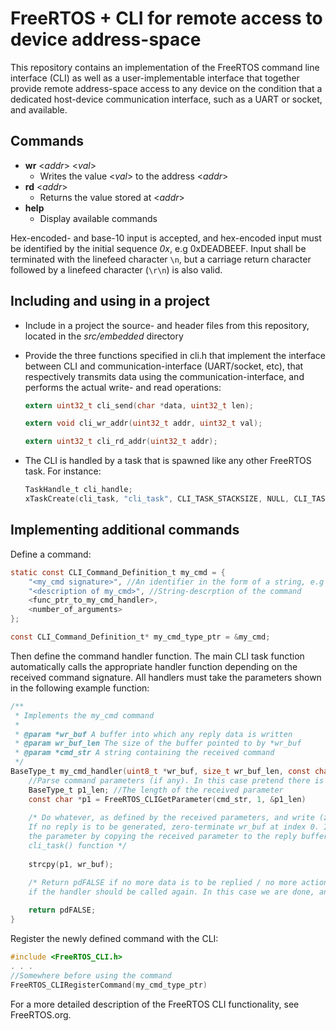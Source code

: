 # FreeRTOS + CLI for remote access to device address-space 
This repository contains an implementation of the FreeRTOS command line interface (CLI) as well as a user-implementable interface that together provide remote address-space access to any device on the condition that a dedicated host-device communication interface, such as a UART or socket, and available.

## Commands
  - **wr** <*addr*> <*val*>
    - Writes the value <*val*> to the address <*addr*> 
  - **rd** <*addr*>
    - Returns the value stored at <*addr*>
  - **help**
    - Display available commands 

Hex-encoded- and base-10 input is accepted, and hex-encoded input must be identified by the initial sequence *0x*, e.g 0xDEADBEEF. Input shall be terminated with the linefeed character ```\n```, but a carriage return character followed by a linefeed character (```\r\n```) is also valid.

## Including and using in a project
- Include in a project the source- and header files from this repository, located in the *src/embedded* directory

- Provide the three functions specified in cli.h that implement the interface between CLI and communication-interface (UART/socket, etc), that respectively transmits data using the communication-interface, and performs the actual write- and read operations:
    ```c
    extern uint32_t cli_send(char *data, uint32_t len);
    
    extern void cli_wr_addr(uint32_t addr, uint32_t val);
    
    extern uint32_t cli_rd_addr(uint32_t addr);
    ```


- The CLI is handled by a task that is spawned like any other FreeRTOS task. For instance:
    ```c
    TaskHandle_t cli_handle;
    xTaskCreate(cli_task, "cli_task", CLI_TASK_STACKSIZE, NULL, CLI_TASK_PRIO, &cli_handle);
    ```


## Implementing additional commands
Define a command:

```c
static const CLI_Command_Definition_t my_cmd = {
    "<my_cmd signature>", //An identifier in the form of a string, e.g "rd" for the read-command
    "<description of my_cmd>", //String-descrption of the command
    <func_ptr_to_my_cmd_handler>,
    <number_of_arguments>
};

const CLI_Command_Definition_t* my_cmd_type_ptr = &my_cmd;
```

Then define the command handler function. The main CLI task function automatically calls the appropriate handler function depending on the received command signature. All handlers must take the parameters shown in the following example function:

```c
/**
 * Implements the my_cmd command
 *
 * @param *wr_buf A buffer into which any reply data is written
 * @param wr_buf_len The size of the buffer pointed to by *wr_buf
 * @param *cmd_str A string containing the received command
 */
BaseType_t my_cmd_handler(uint8_t *wr_buf, size_t wr_buf_len, const char *cmd_str) {
    //Parse command parameters (if any). In this case pretend there is one:
    BaseType_t p1_len; //The length of the received parameter
    const char *p1 = FreeRTOS_CLIGetParameter(cmd_str, 1, &p1_len)
    
    /* Do whatever, as defined by the received parameters, and write (zero-terminated) reply to wr_buf.
    If no reply is to be generated, zero-terminate wr_buf at index 0. In this case we simply echo back
    the parameter by copying the received parameter to the reply buffer. The reply is sent in the
    cli_task() function */
    
    strcpy(p1, wr_buf);

    /* Return pdFALSE if no more data is to be replied / no more actions should be taken. Return pdTRUE
    if the handler should be called again. In this case we are done, and so do the former */
    
    return pdFALSE;
}
```

Register the newly defined command with the CLI:
```c
#include <FreeRTOS_CLI.h>
. . .
//Somewhere before using the command
FreeRTOS_CLIRegisterCommand(my_cmd_type_ptr)
```
For a more detailed description of the FreeRTOS CLI functionality, see FreeRTOS.org.
